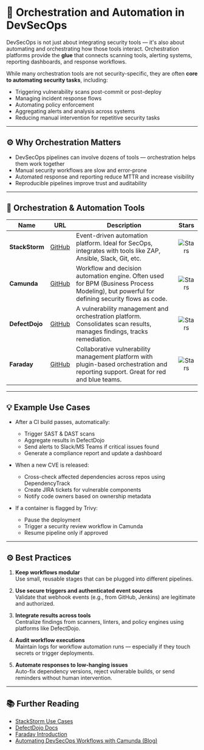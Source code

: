 # 🧩 Orchestration and Automation in DevSecOps

DevSecOps is not just about integrating security tools — it's also about automating and orchestrating how those tools interact. Orchestration platforms provide the **glue** that connects scanning tools, alerting systems, reporting dashboards, and response workflows.

While many orchestration tools are not security-specific, they are often **core to automating security tasks**, including:

- Triggering vulnerability scans post-commit or post-deploy
- Managing incident response flows
- Automating policy enforcement
- Aggregating alerts and analysis across systems
- Reducing manual intervention for repetitive security tasks

---

## ⚙️ Why Orchestration Matters

- DevSecOps pipelines can involve dozens of tools — orchestration helps them work together
- Manual security workflows are slow and error-prone
- Automated response and reporting reduce MTTR and increase visibility
- Reproducible pipelines improve trust and auditability

---

## 🧰 Orchestration & Automation Tools

| Name | URL | Description | Stars |
|------|-----|-------------|:-----:|
| **StackStorm** | [GitHub](https://github.com/StackStorm/st2) | Event-driven automation platform. Ideal for SecOps, integrates with tools like ZAP, Ansible, Slack, Git, etc. | ![Stars](https://img.shields.io/github/stars/StackStorm/st2?style=for-the-badge) |
| **Camunda** | [GitHub](https://github.com/camunda/camunda-bpm-platform) | Workflow and decision automation engine. Often used for BPM (Business Process Modeling), but powerful for defining security flows as code. | ![Stars](https://img.shields.io/github/stars/camunda/camunda-bpm-platform?style=for-the-badge) |
| **DefectDojo** | [GitHub](https://github.com/DefectDojo/django-DefectDojo) | A vulnerability management and orchestration platform. Consolidates scan results, manages findings, tracks remediation. | ![Stars](https://img.shields.io/github/stars/DefectDojo/django-DefectDojo?style=for-the-badge) |
| **Faraday** | [GitHub](https://github.com/infobyte/faraday) | Collaborative vulnerability management platform with plugin-based orchestration and reporting support. Great for red and blue teams. | ![Stars](https://img.shields.io/github/stars/infobyte/faraday?style=for-the-badge) |

---

## 💡 Example Use Cases

- After a CI build passes, automatically:
  - Trigger SAST & DAST scans
  - Aggregate results in DefectDojo
  - Send alerts to Slack/MS Teams if critical issues found
  - Generate a compliance report and update a dashboard

- When a new CVE is released:
  - Cross-check affected dependencies across repos using DependencyTrack
  - Create JIRA tickets for vulnerable components
  - Notify code owners based on ownership metadata

- If a container is flagged by Trivy:
  - Pause the deployment
  - Trigger a security review workflow in Camunda
  - Resume pipeline only if approved

---

## ⚙️ Best Practices

1. **Keep workflows modular**  
   Use small, reusable stages that can be plugged into different pipelines.

2. **Use secure triggers and authenticated event sources**  
   Validate that webhook events (e.g., from GitHub, Jenkins) are legitimate and authorized.

3. **Integrate results across tools**  
   Centralize findings from scanners, linters, and policy engines using platforms like DefectDojo.

4. **Audit workflow executions**  
   Maintain logs for workflow automation runs — especially if they touch secrets or trigger deployments.

5. **Automate responses to low-hanging issues**  
   Auto-fix dependency versions, reject vulnerable builds, or send reminders without human intervention.

---


## 📚 Further Reading

- [StackStorm Use Cases](https://stackstorm.com/case-studies/)
- [DefectDojo Docs](https://defectdojo.github.io/django-DefectDojo/)
- [Faraday Introduction](https://infobyte.github.io/faraday/)
- [Automating DevSecOps Workflows with Camunda (Blog)](https://camunda.com/blog/2024/10/seven-ways-process-orchestration-can-support-cybersecurity-teams/)
